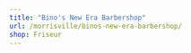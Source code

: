 ```yaml
---
title: "Bino's New Era Barbershop"
url: /morrisville/binos-new-era-barbershop/
shop: Friseur
---
```

